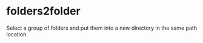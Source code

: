 # folders2folder
Select a group of folders and put them into a new directory in the same path location.
